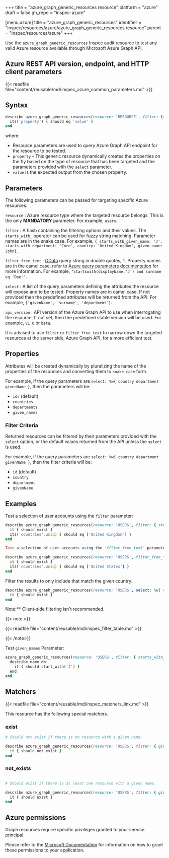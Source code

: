 +++
title = "azure_graph_generic_resources resource"
platform = "azure"
draft = false
gh_repo = "inspec-azure"

[menu.azure]
title = "azure_graph_generic_resources"
identifier = "inspec/resources/azure/azure_graph_generic_resources resource"
parent = "inspec/resources/azure"
+++

Use the `azure_graph_generic_resources` Inspec audit resource to test any valid Azure resource available through Microsoft Azure Graph API.

## Azure REST API version, endpoint, and HTTP client parameters

{{< readfile file="content/reusable/md/inspec_azure_common_parameters.md" >}}

## Syntax

```ruby
describe azure_graph_generic_resources(resource: 'RESOURCE', filter: {starts_with_property_name: 'A'}, select: %w(properties to be tested)) do
  its('property') { should eq 'value' }
end
```

where:

- Resource parameters are used to query Azure Graph API endpoint for the resource to be tested.
- `property` - This generic resource dynamically creates the properties on the fly based on the type of resource that has been targeted and the parameters provided with the `select` parameter.
- `value` is the expected output from the chosen property.

## Parameters

The following parameters can be passed for targeting specific Azure resources.

`resource`
: Azure resource type where the targeted resource belongs. This is the only **MANDATORY** parameter. For example, `users`.

`filter`
: A hash containing the filtering options and their values. The `starts_with_` operator can be used for fuzzy string matching. Parameter names are in the snake case. For example, `{ starts_with_given_name: 'J', starts_with_department: 'Core', country: 'United Kingdom', given_name: John}`.

`filter_free_text`
: [OData](https://www.odata.org/getting-started/basic-tutorial/) query string in double quotes, `"`. Property names are in the camel case, refer to [Azure query parameters documentation](https://docs.microsoft.com/en-us/graph/query-parameters#filter-parameter) for more information. For example, `"startswith(displayName,'J') and surname eq 'Doe'"`.

`select`
: A list of the query parameters defining the attributes the resource will expose and to be tested. Property names are in camel case. If not provided then the predefined attributes will be returned from the API. For example, `['givenName', 'surname', 'department']`.

`api_version`
: API version of the Azure Graph API to use when interrogating the resource. If not set, then the predefined stable version will be used. For example, `v1.0` or `beta`.

It is advised to use `filter` or `filter_free_text` to narrow down the targeted resources at the server side, Azure Graph API, for a more efficient test.

## Properties

Attributes will be created dynamically by pluralizing the name of the properties of the resources and converting them to `snake_case` form.

For example, if the query parameters are `select: %w{ country department givenName }`, then the parameters will be:

- `ids` (default)
- `countries`
- `departments`
- `given_names`

### Filter Criteria

Returned resources can be filtered by their parameters provided with the `select` option, or the default values returned from the API unless the `select` is used.

For example, if the query parameters are `select: %w{ country department givenName }`, then the filter criteria will be:

- `id` (default)
- `country`
- `department`
- `givenName`

## Examples

Test a selection of user accounts using the `filter` parameter:

```ruby
describe azure_graph_generic_resources(resource: 'USERS', filter: { starts_with_given_name: 'J', starts_with_department: 'customer', country: 'United Kingdom' },  select: %w{ country userPrincipalName}) do
  it { should exist }
  its('countries'.uniq) { should eq ['United Kingdom'] }
end

Test a selection of user accounts using the `filter_free_text` parameter:

describe azure_graph_generic_resources(resource: 'USERS', filter_free_text: "startswith(givenName,'J') and startswith(department,'customer') and country eq 'United States'",  select: %w{ country userPrincipalName}) do
  it { should exist }
  its('countries'.uniq) { should eq ['United States'] }
end
```

Filter the results to only include that match the given country:

```ruby
describe azure_graph_generic_resources(resource: 'USERS', select: %w{ country }).where(country: 'United Kingdom') do
  it { should exist }
end
```

Note:** Client-side filtering isn't recommended.

{{< note >}}

{{< readfile file="content/reusable/md/inspec_filter_table.md" >}}

{{< /note>}}

Test `given_names` Parameter:

```ruby
azure_graph_generic_resources(resource: 'USERS', filter: { starts_with_given_name: 'J' }, select: %w{ givenName }).given_names.each do |name|
  describe name do
    it { should start_with('J') }
  end
end
```

## Matchers

{{< readfile file="content/reusable/md/inspec_matchers_link.md" >}}

This resource has the following special matchers.

### exist

```ruby
# Should not exist if there is no resource with a given name.

describe azure_graph_generic_resources(resource: 'USERS', filter: { given_name: 'fake_name'}, select: %w{ givenName }) do
  it { should_not exist }
end
```

### not_exists

```ruby

# Should exist if there is at least one resource with a given name.

describe azure_graph_generic_resources(resource: 'USERS', filter: { given_name: 'valid_name'}, select: %w{ givenName }) do
  it { should exist }
end
```

## Azure permissions

Graph resources require specific privileges granted to your service principal.

Please refer to the [Microsoft Documentation](https://docs.microsoft.com/en-us/azure/active-directory/develop/active-directory-integrating-applications#updating-an-application) for information on how to grant these permissions to your application.
